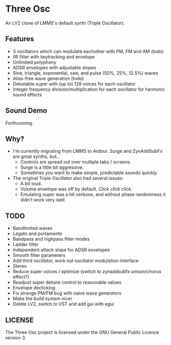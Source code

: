 # Three Osc

An LV2 clone of LMMS's default synth (Triple Oscillator).

## Features
* 3 oscillators which can modulate eachother with PM, FM and AM (todo)
* IIR filter with keytracking and envelope
* Unlimited polyphony
* ADSR envelopes with adjustable slopes
* Sine, triangle, exponential, saw, and pulse (50%, 25%, 12.5%) waves
* Alias-free wave generation (todo)
* Detunable super with (up to) 128 voices for each oscillator
* Integer frequency division/multiplication for each oscillator for harmonic sound effects

## Sound Demo
Forthcoming.

## Why?
* I'm currently migrating from LMMS to Ardour. Surge and ZynAddSubFx are great synths, but...
    * Controls are spread out over multiple tabs / screens.
    * Surge is a little bit aggressive.
    * Sometimes you want to make simple, predictable sounds quickly.
* The original Triple Oscillator also had several issues:
    * A bit loud.
    * Volume envelope was off by default. *Click click click*.
    * Emulating super was a bit verbose, and without phase randomness it didn't work very well.

## TODO
* Bandlimited waves
* Legato and portamento
* Bandpass and highpass filter modes
* Ladder filter
* Independent attack slope for ADSR envelopes
* Smooth filter parameters
* Add third oscillator, work out oscillator modulation interface
* Stereo
* Reduce super voices / optimize (switch to zynaddsubfx unison/chorus effect?)
* Readjust super detune control to reasonable values
* Envelope declicking
* Fix strange PM/FM bug with naive wave generators
* Make the build system nicer
* Delete LV2, switch to VST and add gui with egui

## LICENSE
The Three Osc project is licensed under the GNU General Public Licence version 3.